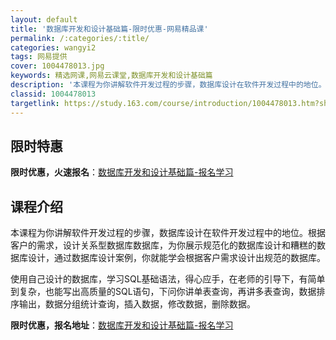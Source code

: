 ```yaml
---
layout: default
title: '数据库开发和设计基础篇-限时优惠-网易精品课'
permalink: /:categories/:title/
categories: wangyi2
tags: 网易提供
cover: 1004478013.jpg
keywords: 精选网课,网易云课堂,数据库开发和设计基础篇
description: '本课程为你讲解软件开发过程的步骤，数据库设计在软件开发过程中的地位。根据客户的需求，设计关系型数据库数据库，为你展示规范'
classid: 1004478013
targetlink: https://study.163.com/course/introduction/1004478013.htm?share=1&shareId=1025206652&utm_campaign=share&utm_medium=iphoneShare&utm_source=&utm_u=1025206652
---
```


## 限时特惠

**限时优惠，火速报名**：[数据库开发和设计基础篇-报名学习](https://study.163.com/course/introduction/1004478013.htm?share=1&shareId=1025206652&utm_campaign=share&utm_medium=iphoneShare&utm_source=&utm_u=1025206652)

## 课程介绍

本课程为你讲解软件开发过程的步骤，数据库设计在软件开发过程中的地位。根据客户的需求，设计关系型数据库数据库，为你展示规范化的数据库设计和糟糕的数据库设计，通过数据库设计案例，你就能学会根据客户需求设计出规范的数据库。

使用自己设计的数据库，学习SQL基础语法，得心应手，在老师的引导下，有简单到复杂，也能写出高质量的SQL语句，下问你讲单表查询，再讲多表查询，数据排序输出，数据分组统计查询，插入数据，修改数据，删除数据。

**限时优惠，报名地址**：[数据库开发和设计基础篇-报名学习](https://study.163.com/course/introduction/1004478013.htm?share=1&shareId=1025206652&utm_campaign=share&utm_medium=iphoneShare&utm_source=&utm_u=1025206652)

